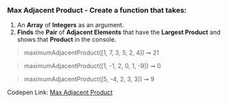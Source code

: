 ### Max Adjacent Product - Create a function that takes: 

1. An **Array** of **Integers** as an argument. 
1. **Finds** the **Pair** of **Adjacent Elements** that have the **Largest Product** and shows that **Product** in the console.

> maximumAdjacentProduct([1, 7, 3, 5, 2, 4]) ➞ 21 

> maximumAdjacentProduct([1, -1, 2, 0, 1, -9]) ➞ 0

> maximumAdjacentProduct([5, -4, 2, 3, 3]) ➞ 9 

Codepen Link: [Max Adjacent Product](https://codepen.io/naveencoder/pen/BaympEw?editors=0012)